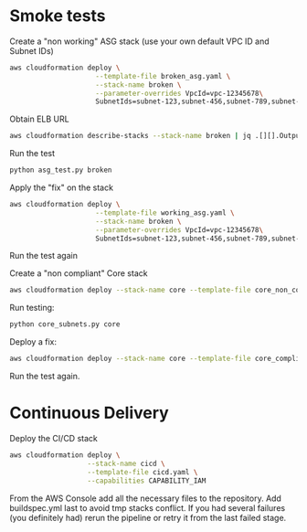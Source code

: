 # Smoke tests

Create a "non working" ASG stack (use your own default VPC ID and Subnet IDs)
```bash
aws cloudformation deploy \
                     --template-file broken_asg.yaml \
                     --stack-name broken \
                     --parameter-overrides VpcId=vpc-12345678\
                     SubnetIds=subnet-123,subnet-456,subnet-789,subnet-012,subnet-345,subnet-678
```
Obtain ELB URL
```bash
aws cloudformation describe-stacks --stack-name broken | jq .[][].Outputs[].OutputValue
```
Run the test
```bash
python asg_test.py broken
```
Apply the "fix" on the stack
```bash
aws cloudformation deploy \
                     --template-file working_asg.yaml \
                     --stack-name broken \
                     --parameter-overrides VpcId=vpc-12345678\
                     SubnetIds=subnet-123,subnet-456,subnet-789,subnet-012,subnet-345,subnet-678
```
Run the test again

Create a "non compliant" Core stack
```bash
aws cloudformation deploy --stack-name core --template-file core_non_compliant.yaml --capabilities CAPABILITY_IAM
```
Run testing:
```bash
python core_subnets.py core
```
Deploy a fix:
```bash
aws cloudformation deploy --stack-name core --template-file core_compliant.yaml --capabilities CAPABILITY_IAM
```
Run the test again.

# Continuous Delivery

Deploy the CI/CD stack
```bash
aws cloudformation deploy \
                   --stack-name cicd \
                   --template-file cicd.yaml \
                   --capabilities CAPABILITY_IAM
```
From the AWS Console add all the necessary files to the repository. Add buildspec.yml last to avoid tmp stacks conflict.
If you had several failures (you definitely had) rerun the pipeline or retry it from the last failed stage.

